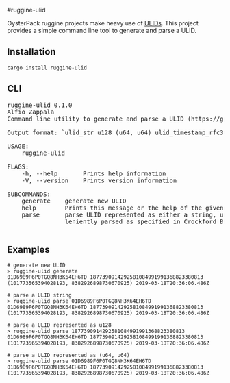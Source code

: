 #ruggine-ulid

OysterPack ruggine projects make heavy use of [ULIDs](https://github.com/ulid/spec).
This project provides a simple command line tool to generate and parse a ULID.

## Installation
```
cargo install ruggine-ulid
```

## CLI
<pre>
ruggine-ulid 0.1.0
Alfio Zappala <oysterpack.inc@gmail.com>
Command line utility to generate and parse a ULID (https://github.com/ulid/spec).

Output format: `ulid_str u128 (u64, u64) ulid_timestamp_rfc3339`

USAGE:
    ruggine-ulid <SUBCOMMAND>

FLAGS:
    -h, --help       Prints help information
    -V, --version    Prints version information

SUBCOMMANDS:
    generate    generate new ULID
    help        Prints this message or the help of the given subcommand(s)
    parse       parse ULID represented as either a string, u128 number, or (u64, u64) tuple - ULID strings are
                leniently parsed as specified in Crockford Base32 Encoding (https://crockford.com/wrmg/base32.html)

</pre>

## Examples
```
# generate new ULID
> ruggine-ulid generate
01D6989F6P0TGQ8NH3K64EH6TD 1877390914292581084991991368823380813 (101773565394028193, 8382926898730670925) 2019-03-18T20:36:06.486Z

# parse a ULID string
> ruggine-ulid parse 01D6989F6P0TGQ8NH3K64EH6TD
01D6989F6P0TGQ8NH3K64EH6TD 1877390914292581084991991368823380813 (101773565394028193, 8382926898730670925) 2019-03-18T20:36:06.486Z

# parse a ULID represented as u128
> ruggine-ulid parse 1877390914292581084991991368823380813
01D6989F6P0TGQ8NH3K64EH6TD 1877390914292581084991991368823380813 (101773565394028193, 8382926898730670925) 2019-03-18T20:36:06.486Z

# parse a ULID represented as (u64, u64)
> ruggine-ulid parse 01D6989F6P0TGQ8NH3K64EH6TD
01D6989F6P0TGQ8NH3K64EH6TD 1877390914292581084991991368823380813 (101773565394028193, 8382926898730670925) 2019-03-18T20:36:06.486Z
```
